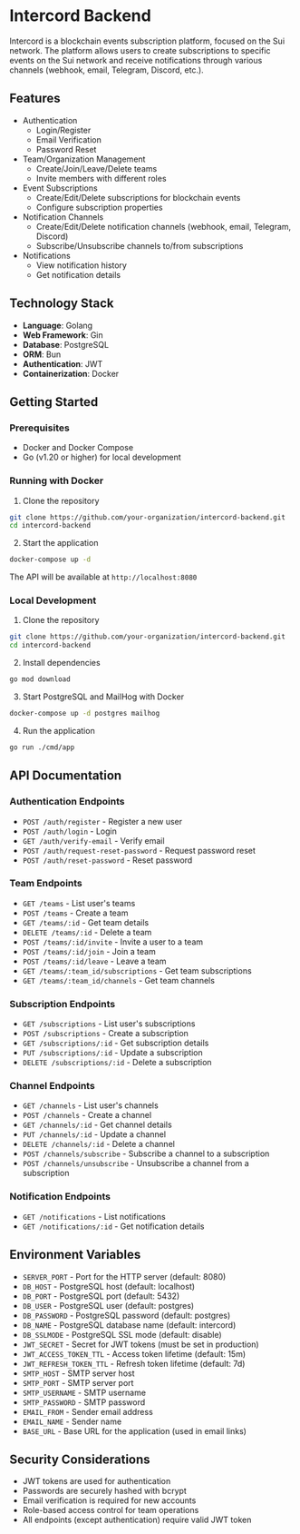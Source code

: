 # Intercord Backend

Intercord is a blockchain events subscription platform, focused on the Sui network. The platform allows users to create subscriptions to specific events on the Sui network and receive notifications through various channels (webhook, email, Telegram, Discord, etc.).

## Features

- Authentication
  - Login/Register
  - Email Verification
  - Password Reset
- Team/Organization Management
  - Create/Join/Leave/Delete teams
  - Invite members with different roles
- Event Subscriptions
  - Create/Edit/Delete subscriptions for blockchain events
  - Configure subscription properties
- Notification Channels
  - Create/Edit/Delete notification channels (webhook, email, Telegram, Discord)
  - Subscribe/Unsubscribe channels to/from subscriptions
- Notifications
  - View notification history
  - Get notification details

## Technology Stack

- **Language**: Golang
- **Web Framework**: Gin
- **Database**: PostgreSQL
- **ORM**: Bun
- **Authentication**: JWT
- **Containerization**: Docker

## Getting Started

### Prerequisites

- Docker and Docker Compose
- Go (v1.20 or higher) for local development

### Running with Docker

1. Clone the repository
```bash
git clone https://github.com/your-organization/intercord-backend.git
cd intercord-backend
```

2. Start the application
```bash
docker-compose up -d
```

The API will be available at `http://localhost:8080`

### Local Development

1. Clone the repository
```bash
git clone https://github.com/your-organization/intercord-backend.git
cd intercord-backend
```

2. Install dependencies
```bash
go mod download
```

3. Start PostgreSQL and MailHog with Docker
```bash
docker-compose up -d postgres mailhog
```

4. Run the application
```bash
go run ./cmd/app
```

## API Documentation

### Authentication Endpoints

- `POST /auth/register` - Register a new user
- `POST /auth/login` - Login
- `GET /auth/verify-email` - Verify email
- `POST /auth/request-reset-password` - Request password reset
- `POST /auth/reset-password` - Reset password

### Team Endpoints

- `GET /teams` - List user's teams
- `POST /teams` - Create a team
- `GET /teams/:id` - Get team details
- `DELETE /teams/:id` - Delete a team
- `POST /teams/:id/invite` - Invite a user to a team
- `POST /teams/:id/join` - Join a team
- `POST /teams/:id/leave` - Leave a team
- `GET /teams/:team_id/subscriptions` - Get team subscriptions
- `GET /teams/:team_id/channels` - Get team channels

### Subscription Endpoints

- `GET /subscriptions` - List user's subscriptions
- `POST /subscriptions` - Create a subscription
- `GET /subscriptions/:id` - Get subscription details
- `PUT /subscriptions/:id` - Update a subscription
- `DELETE /subscriptions/:id` - Delete a subscription

### Channel Endpoints

- `GET /channels` - List user's channels
- `POST /channels` - Create a channel
- `GET /channels/:id` - Get channel details
- `PUT /channels/:id` - Update a channel
- `DELETE /channels/:id` - Delete a channel
- `POST /channels/subscribe` - Subscribe a channel to a subscription
- `POST /channels/unsubscribe` - Unsubscribe a channel from a subscription

### Notification Endpoints

- `GET /notifications` - List notifications
- `GET /notifications/:id` - Get notification details

## Environment Variables

- `SERVER_PORT` - Port for the HTTP server (default: 8080)
- `DB_HOST` - PostgreSQL host (default: localhost)
- `DB_PORT` - PostgreSQL port (default: 5432)
- `DB_USER` - PostgreSQL user (default: postgres)
- `DB_PASSWORD` - PostgreSQL password (default: postgres)
- `DB_NAME` - PostgreSQL database name (default: intercord)
- `DB_SSLMODE` - PostgreSQL SSL mode (default: disable)
- `JWT_SECRET` - Secret for JWT tokens (must be set in production)
- `JWT_ACCESS_TOKEN_TTL` - Access token lifetime (default: 15m)
- `JWT_REFRESH_TOKEN_TTL` - Refresh token lifetime (default: 7d)
- `SMTP_HOST` - SMTP server host
- `SMTP_PORT` - SMTP server port
- `SMTP_USERNAME` - SMTP username
- `SMTP_PASSWORD` - SMTP password
- `EMAIL_FROM` - Sender email address
- `EMAIL_NAME` - Sender name
- `BASE_URL` - Base URL for the application (used in email links)

## Security Considerations

- JWT tokens are used for authentication
- Passwords are securely hashed with bcrypt
- Email verification is required for new accounts
- Role-based access control for team operations
- All endpoints (except authentication) require valid JWT token